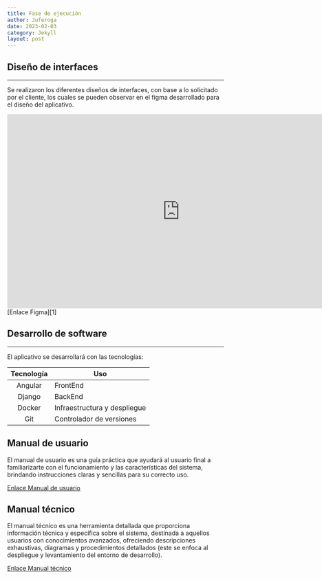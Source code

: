 ```yaml
---
title: Fase de ejecución
author: Juferoga
date: 2023-02-03
category: Jekyll
layout: post
---
```


## Diseño de interfaces

---

Se realizaron los diferentes diseños de interfaces, con base a lo solicitado por el cliente, los cuales se pueden observar en el figma desarrollado para el diseño del aplicativo.

<iframe style="border: 1px solid rgba(0, 0, 0, 0.1);" width="800" height="450" src="https://www.figma.com/embed?embed_host=share&url=https%3A%2F%2Fwww.figma.com%2Ffile%2FCBFtnoMXhrEu7xMsgVqgUw%2FDASP---CINE-PACHO%3Ftype%3Ddesign%26node-id%3D0%253A1%26mode%3Ddev" allowfullscreen></iframe>
[Enlace Figma][1]

## Desarrollo de software

---

El aplicativo se desarrollará con las tecnologías:

Tecnología   | Uso
:-----------:|-----
Angular      | FrontEnd
Django       | BackEnd
Docker       | Infraestructura y despliegue
Git          | Controlador de versiones

## Manual de usuario

El manual de usuario es una guía práctica que ayudará al usuario final a familiarizarte con el funcionamiento y las características del sistema, brindando instrucciones claras y sencillas para su correcto uso.

[Enlace Manual de usuario][2]

## Manual técnico

El manual técnico es una herramienta detallada que proporciona información técnica y específica sobre el sistema, destinada a aquellos usuarios con conocimientos avanzados, ofreciendo descripciones exhaustivas, diagramas y procedimientos detallados (este se enfoca al despliegue y levantamiento del entorno de desarrollo).

[Enlace Manual técnico][3]

[1]:https://www.figma.com/file/CBFtnoMXhrEu7xMsgVqgUw/DASP---CINE-PACHO?type=design&node-id=0%3A1&mode=dev
[2]:https://github.com/Juferoga/seminario/wiki/Manual-de-usuario
[3]:https://github.com/Juferoga/seminario/wiki/Manual-T%C3%A9cnico
